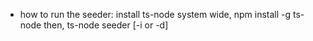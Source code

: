 - how to run the seeder:
install ts-node system wide, npm install -g ts-node
then, ts-node seeder [-i or -d]